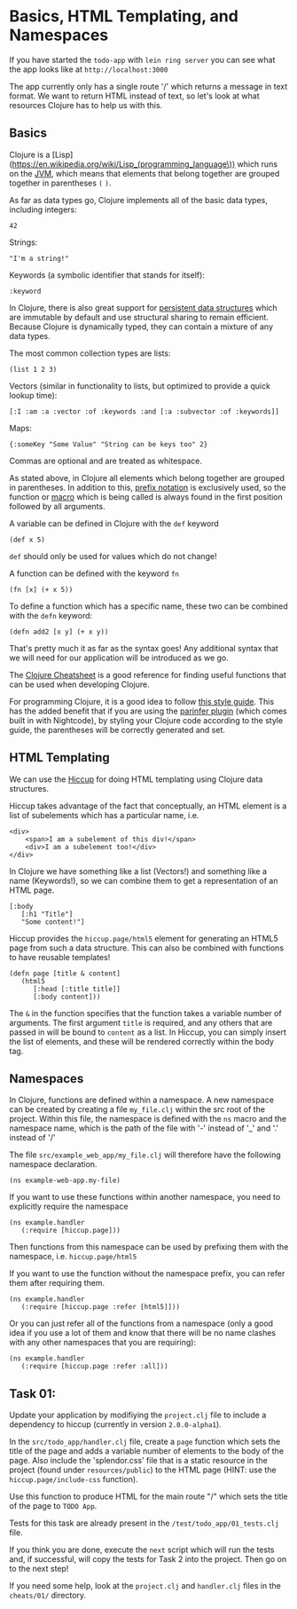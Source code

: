 # Basics, HTML Templating, and  Namespaces

If you have started the `todo-app` with `lein ring server` you can see what the app looks like at `http://localhost:3000`

The app currently only has a single route '/' which returns a message in text format. We want to return HTML instead of text, so let's look at what resources Clojure has to help us with this.

## Basics

Clojure is a [Lisp](https://en.wikipedia.org/wiki/Lisp_(programming_language\)) which runs on the [JVM](https://en.wikipedia.org/wiki/Java_virtual_machine), which means that elements that belong together are grouped together in parentheses `(` `)`.

As far as data types go, Clojure implements all of the basic data types, including integers:

    42

Strings:

    "I'm a string!"

Keywords (a symbolic identifier that stands for itself):

    :keyword

In Clojure, there is also great support for [persistent data structures](https://en.wikipedia.org/wiki/Persistent_data_structure) which are immutable by default and use structural sharing to remain efficient. Because Clojure is dynamically typed, they can contain a mixture of any data types. 

The most common collection types are lists: 

    (list 1 2 3)

Vectors (similar in functionality to lists, but optimized to provide a quick lookup time):

    [:I :am :a :vector :of :keywords :and [:a :subvector :of :keywords]]

Maps:

    {:someKey "Some Value" "String can be keys too" 2}

Commas are optional and are treated as whitespace.

As stated above, in Clojure all elements which belong together are grouped in parentheses. In addition to this, [prefix notation](https://en.wikipedia.org/wiki/Polish_notation) is exclusively used, so the function or [macro](https://clojure.org/reference/macros) which is being called is always found in the first position followed by all arguments.

A variable can be defined in Clojure with the `def` keyword

    (def x 5)

`def` should only be used for values which do not change!

A function can be defined with the keyword `fn`

    (fn [x] (+ x 5))

To define a function which has a specific name, these two can be combined with the `defn` keyword:

    (defn add2 [x y] (+ x y))

That's pretty much it as far as the syntax goes! Any additional syntax that we will need for our application will be introduced as we go.

The [Clojure Cheatsheet](https://clojure.org/api/cheatsheet) is a good reference for finding useful functions that can be used when developing Clojure.

For programming Clojure, it is a good idea to follow [this style guide](https://github.com/bbatsov/clojure-style-guide). This has the added benefit that if you are using the [parinfer plugin](https://shaunlebron.github.io/parinfer/) (which comes built in with Nightcode), by styling your Clojure code according to the style guide, the parentheses will be correctly generated and set.

## HTML Templating

We can use the [Hiccup](https://github.com/weavejester/hiccup) for doing HTML templating using Clojure data structures.

Hiccup takes advantage of the fact that conceptually, an HTML element is a list of subelements which has a particular name, i.e.

    <div>
        <span>I am a subelement of this div!</span>
        <div>I am a subelement too!</div>
    </div>

In Clojure we have something like a list (Vectors!) and something like a name (Keywords!), so we can combine them to get a representation of an HTML page.

    [:body
       [:h1 "Title"]
       "Some content!"]

Hiccup provides the `hiccup.page/html5` element for generating an HTML5 page from such a data structure. This can also be combined with functions to have reusable templates!

    (defn page [title & content]
       (html5
          [:head [:title title]]
          [:body content]))

The `&` in the function specifies that the function takes a variable number of arguments. The first argument `title` is required, and any others that are passed in will be bound to `content` as a list. In Hiccup, you can simply insert the list of elements, and these will be rendered correctly within the body tag.

## Namespaces

In Clojure, functions are defined within a namespace. A new namespace can be created by creating a file `my_file.clj` within the src root of the project. Within this file, the namespace is defined with the `ns` macro and the namespace name, which is the path of the file with '-' instead of '\_' and '.' instead of '/'

The file `src/example_web_app/my_file.clj` will therefore have the following namespace declaration.

    (ns example-web-app.my-file)

If you want to use these functions within another namespace, you need to explicitly require the namespace

    (ns example.handler
       (:require [hiccup.page]))

Then functions from this namespace can be used by prefixing them with the namespace, i.e. `hiccup.page/html5`

If you want to use the function without the namespace prefix, you can refer them after requiring them.

    (ns example.handler
       (:require [hiccup.page :refer [html5]]))

Or you can just refer all of the functions from a namespace (only a good idea if you use a lot of them and know that there will be no name clashes with any other namespaces that you are requiring):

    (ns example.handler
       (:require [hiccup.page :refer :all]))

## Task 01:

Update your application by modifiying the `project.clj` file to include a dependency to hiccup (currently in version `2.0.0-alpha1`).

In the `src/todo_app/handler.clj` file, create a `page` function which sets the title of the page and adds a variable number of elements to the body of the page. Also include the 'splendor.css' file that is a static resource in the project (found under `resources/public`) to the HTML page (HINT: use the `hiccup.page/include-css` function).

Use this function to produce HTML for the main route "/" which sets the title of the page to `TODO App`.

Tests for this task are already present in the `/test/todo_app/01_tests.clj` file. 

If you think you are done, execute the `next` script which will run the tests and, if successful, will copy the tests for Task 2 into the project. Then go on to the next step!

If you need some help, look at the `project.clj` and `handler.clj` files in the `cheats/01/` directory.
